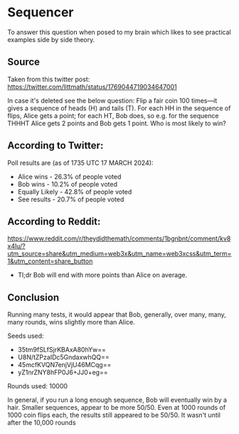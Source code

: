 # Sequencer
To answer this question when posed to my brain which likes to see practical examples side by side theory.

## Source
Taken from this twitter post: https://twitter.com/littmath/status/1769044719034647001

In case it's deleted see the below question:
Flip a fair coin 100 times—it gives a sequence of heads (H) and tails (T). For each HH in the sequence of flips, Alice gets a point; for each HT, Bob does, so e.g. for the sequence THHHT Alice gets 2 points and Bob gets 1 point. Who is most likely to win?

## According to Twitter:
Poll results are (as of 1735 UTC 17 MARCH 2024):
- Alice wins - 26.3% of people voted
- Bob wins - 10.2% of people voted
- Equally Likely - 42.8% of people voted
- See results - 20.7% of people voted

## According to Reddit:
https://www.reddit.com/r/theydidthemath/comments/1bgnbnt/comment/kv8x4lu/?utm_source=share&utm_medium=web3x&utm_name=web3xcss&utm_term=1&utm_content=share_button
- Tl;dr Bob will end with more points than Alice on average. 

## Conclusion
Running many tests, it would appear that Bob, generally, over many, many, many rounds, wins slightly more than Alice.

Seeds used:
- 35tm9fSLfSjrKBAxA80hYw==
- U8N/tZPzaIDc5GndaxwhQQ==
- 45mcfKVQN7enjVjU46MCqg==
- yZ1nrZNY8hFP0J6+JJ0+eg==

Rounds used: 10000

In general, if you run a long enough sequence, Bob will eventually win by a hair. Smaller sequences, appear to be more 50/50. Even at 1000 rounds of 1000 coin flips each, the results still appeared to be 50/50. It wasn't until after the 10,000 rounds  
